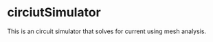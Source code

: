 circiutSimulator
================

This is an circuit simulator that solves for current using mesh analysis.
